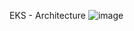EKS - Architecture
![image](https://user-images.githubusercontent.com/116321339/215164767-0289d093-9859-4f41-9268-c7f556a036fe.png)
